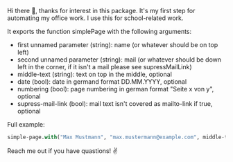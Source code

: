 Hi there 👋,
thanks for interest in this package. It's my first step for automating my office work. I use this for school-related work.

It exports the function simplePage with the following arguments:
- first unnamed parameter (string): name (or whatever should be on top left)
- second unnamed parameter (string): mail (or whatever should be down left in the corner, if it isn't a mail please see supressMailLink)
- middle-text (string): text on top in the middle, optional
- date (bool): date in germand format DD.MM.YYYY, optional
- numbering (bool): page numbering in german format "Seite x von y", optional
- supress-mail-link (bool): mail text isn't covered as mailto-link if true, optional

Full example:
```python
simple-page.with("Max Mustmann", "max.mustermann@example.com", middle-text: "Example GmbH", date: true, numbering: true, supress-mail-link: false)
```

Reach me out if you have quastions! ✌️ 
